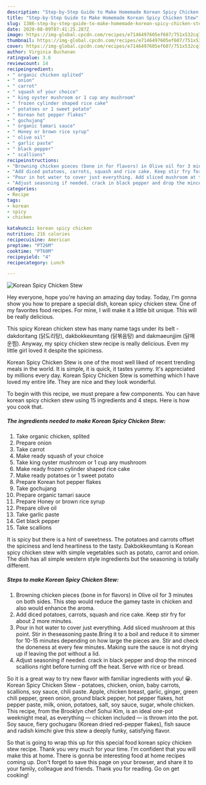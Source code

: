 ```yaml
---
description: "Step-by-Step Guide to Make Homemade Korean Spicy Chicken Stew"
title: "Step-by-Step Guide to Make Homemade Korean Spicy Chicken Stew"
slug: 1386-step-by-step-guide-to-make-homemade-korean-spicy-chicken-stew
date: 2020-08-09T07:41:25.287Z
image: https://img-global.cpcdn.com/recipes/e7146497605ef607/751x532cq70/korean-spicy-chicken-stew-recipe-main-photo.jpg
thumbnail: https://img-global.cpcdn.com/recipes/e7146497605ef607/751x532cq70/korean-spicy-chicken-stew-recipe-main-photo.jpg
cover: https://img-global.cpcdn.com/recipes/e7146497605ef607/751x532cq70/korean-spicy-chicken-stew-recipe-main-photo.jpg
author: Virginia Buchanan
ratingvalue: 3.6
reviewcount: 14
recipeingredient:
- " organic chicken splited"
- " onion"
- " carrot"
- " squash of your choice"
- " king oyster mushroom or 1 cup any mushroom"
- " frozen cylinder shaped rice cake"
- " potatoes or 1 sweet potato"
- " Korean hot pepper flakes"
- " gochujang"
- " organic tamari sauce"
- " Honey or brown rice syrup"
- " olive oil"
- " garlic paste"
- " black pepper"
- " scallions"
recipeinstructions:
- "Browning chicken pieces (bone in for flavors) in Olive oil for 3 minutes on both sides. This step would reduce the gamey taste in chicken and also would enhance the aroma."
- "Add diced potatoes, carrots, squash and rice cake. Keep stir fry for about 2 more minutes."
- "Pour in hot water to cover just everything. Add sliced mushroom at this point. Stir in theseasoning paste.Bring it to a boil and reduce it to simmer for 10-15 minutes depending on how large the pieces are. Stir and check the doneness at every few minutes. Making sure the sauce is not drying up if leaving the pot without a lid."
- "Adjust seasoning if needed. crack in black pepper and drop the minced scallions right before turning off the heat. Serve with rice or bread."
categories:
- Recipe
tags:
- korean
- spicy
- chicken

katakunci: korean spicy chicken 
nutrition: 216 calories
recipecuisine: American
preptime: "PT26M"
cooktime: "PT60M"
recipeyield: "4"
recipecategory: Lunch

---
```



![Korean Spicy Chicken Stew](https://img-global.cpcdn.com/recipes/e7146497605ef607/751x532cq70/korean-spicy-chicken-stew-recipe-main-photo.jpg)

Hey everyone, hope you're having an amazing day today. Today, I'm gonna show you how to prepare a special dish, korean spicy chicken stew. One of my favorites food recipes. For mine, I will make it a little bit unique. This will be really delicious.

This spicy Korean chicken stew has many name tags under its belt - dakdoritang (닭도리탕), dakbokkeumtang (닭볶음탕) and dakmaeunjjim (닭매운찜). Anyway, my spicy chicken stew recipe is really delicious. Even my little girl loved it despite the spiciness.

Korean Spicy Chicken Stew is one of the most well liked of recent trending meals in the world. It is simple, it is quick, it tastes yummy. It's appreciated by millions every day. Korean Spicy Chicken Stew is something which I have loved my entire life. They are nice and they look wonderful.


To begin with this recipe, we must prepare a few components. You can have korean spicy chicken stew using 15 ingredients and 4 steps. Here is how you cook that.

<!--inarticleads1-->

##### The ingredients needed to make Korean Spicy Chicken Stew:

1. Take  organic chicken, splited
1. Prepare  onion
1. Take  carrot
1. Make ready  squash of your choice
1. Take  king oyster mushroom or 1 cup any mushroom
1. Make ready  frozen cylinder shaped rice cake
1. Make ready  potatoes or 1 sweet potato
1. Prepare  Korean hot pepper flakes
1. Take  gochujang
1. Prepare  organic tamari sauce
1. Prepare  Honey or brown rice syrup
1. Prepare  olive oil
1. Take  garlic paste
1. Get  black pepper
1. Take  scallions


It is spicy but there is a hint of sweetness. The potatoes and carrots offset the spiciness and lend heartiness to the tasty. Dakbokkeumtang is Korean spicy chicken stew with simple vegetables such as potato, carrot and onion. The dish has all simple western style ingredients but the seasoning is totally different. 

<!--inarticleads2-->

##### Steps to make Korean Spicy Chicken Stew:

1. Browning chicken pieces (bone in for flavors) in Olive oil for 3 minutes on both sides. This step would reduce the gamey taste in chicken and also would enhance the aroma.
1. Add diced potatoes, carrots, squash and rice cake. Keep stir fry for about 2 more minutes.
1. Pour in hot water to cover just everything. Add sliced mushroom at this point. Stir in theseasoning paste.Bring it to a boil and reduce it to simmer for 10-15 minutes depending on how large the pieces are. Stir and check the doneness at every few minutes. Making sure the sauce is not drying up if leaving the pot without a lid.
1. Adjust seasoning if needed. crack in black pepper and drop the minced scallions right before turning off the heat. Serve with rice or bread.


So it is a great way to try new flavor with familiar ingredients with you! 😀. Korean Spicy Chicken Stew - potatoes, chicken, onion, baby carrots, scallions, soy sauce, chili paste. Apple, chicken breast, garlic, ginger, green chili pepper, green onion, ground black pepper, hot pepper flakes, hot pepper paste, milk, onion, potatoes, salt, soy sauce, sugar, whole chicken. This recipe, from the Brooklyn chef Sohui Kim, is an ideal one-pot weeknight meal, as everything — chicken included — is thrown into the pot. Soy sauce, fiery gochugaru (Korean dried red-pepper flakes), fish sauce and radish kimchi give this stew a deeply funky, satisfying flavor. 

So that is going to wrap this up for this special food korean spicy chicken stew recipe. Thank you very much for your time. I'm confident that you will make this at home. There is gonna be interesting food at home recipes coming up. Don't forget to save this page on your browser, and share it to your family, colleague and friends. Thank you for reading. Go on get cooking!
